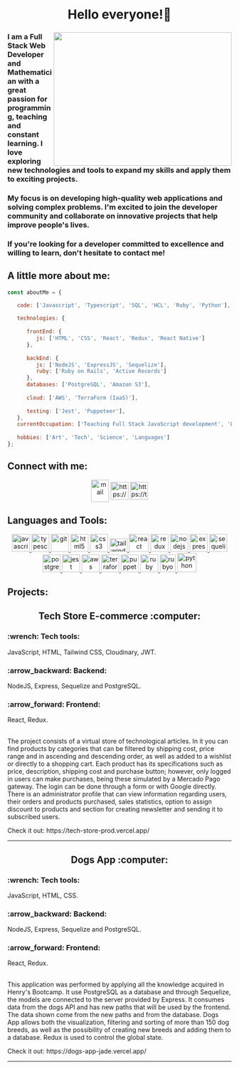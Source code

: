 
<h1 align="center">Hello everyone!👋</h1>
<div>
<img align='right' src='http://www.jenyalestina.com/blog/wp-content/uploads/2019/05/web-development-1024x582.jpg' width='400' height='300'>
   <div>
   <h3 align="justified">I am a Full Stack Web Developer and Mathematician with a great passion for programming, teaching and constant learning. I love exploring new technologies and tools to expand my skills and apply them to exciting projects.</h3>
   <h3 align="justified"> My focus is on developing high-quality web applications and solving complex problems. I'm excited to join the developer community and collaborate on innovative projects that help improve people's lives.</h3>
   <h3 align="justified"> If you're looking for a developer committed to excellence and willing to learn, don't hesitate to contact me!</h3>
   </div>
</div>


<h2> A little more about me: </h2>

```javascript
const aboutMe = {

   code: ['Javascript', 'Typescript', 'SQL', 'HCL', 'Ruby', 'Python'],
   
   technologies: {
   
      frontEnd: {
         js: ['HTML', 'CSS', 'React', 'Redux', 'React Native']
      },
      
      backEnd: {
         js: ['NodeJS', 'ExpressJS', 'Sequelize'],
         ruby: ['Ruby on Rails', 'Active Records']
      },
      databases: ['PostgreSQL', 'Amazon S3'],
      
      cloud: ['AWS', 'TerraForm (IaaS)'],
      
      testing: ['Jest', 'Puppeteer'],
   },
   currentOccupation: ['Teaching Full Stack JavaScript development', 'Learning new technologies', 'Improving my skills'],
   
   hobbies: ['Art', 'Tech', 'Science', 'Languages']
};
```

<h2 align="left">Connect with me:</h2>
<div align="center">
<a href="mailto:alejandroquinteromejia@gmail.com" target="_blank"><img align="center" src="https://www.vectorlogo.zone/logos/gmail/gmail-icon.svg" alt="mail" height="50" width="40" /></a>
<a href="https://linkedin.com/in/alejandro-quintero-mejia/" target="_blank"><img align="center" src="https://www.vectorlogo.zone/logos/linkedin/linkedin-icon.svg" alt="https://www.linkedin.com/in/alejandro-quintero-mejia/" height="40" width="40" /></a>
<a href="https://twitter.com/BatmathDev" target="_blank"><img align="center" src="https://www.vectorlogo.zone/logos/twitter/twitter-tile.svg" alt="https://twitter.com/BatmathDev" height="40" width="40" /></a>
</div>

<h2 align="left">Languages and Tools:</h2>
<p align="center">
<a href="https://developer.mozilla.org/en-US/docs/Web/JavaScript" target="_blank"> <img src="https://upload.wikimedia.org/wikipedia/commons/thumb/9/99/Unofficial_JavaScript_logo_2.svg/1024px-Unofficial_JavaScript_logo_2.svg.png" alt="javascript" width="40" height="40"/> </a>
<a href="https://www.typescriptlang.org" target="_blank"> <img src="https://seeklogo.com/images/T/typescript-logo-B29A3F462D-seeklogo.com.png" alt="typescript" width="40" height="40"/> </a> 
<a href="https://git-scm.com/" target="_blank"> <img src="https://www.vectorlogo.zone/logos/git-scm/git-scm-icon.svg" alt="git" width="40" height="40"/> </a>
<a href="https://www.w3.org/html/" target="_blank"> <img src="https://upload.wikimedia.org/wikipedia/commons/thumb/3/38/HTML5_Badge.svg/600px-HTML5_Badge.svg.png" alt="html5" width="40" height="40"/> </a>
<a href="https://www.w3schools.com/css/" target="_blank"> <img src="https://cdn4.iconfinder.com/data/icons/social-media-logos-6/512/121-css3-512.png" alt="css3" width="40" height="40"/> </a>
<a href="https://tailwindcss.com/" target="_blank"> <img src="https://seeklogo.com/images/T/tailwind-css-logo-5AD4175897-seeklogo.com.png" alt="tailwind" width="40" height="30"/> </a>
<a href="https://reactjs.org/" target="_blank"> <img src="https://seeklogo.com/images/R/react-logo-7B3CE81517-seeklogo.com.png" alt="react" width="45" height="40"/> </a>
<a href="https://redux.js.org" target="_blank"> <img src="https://seeklogo.com/images/R/redux-logo-9CA6836C12-seeklogo.com.png" alt="redux" width="40" height="40"/> </a> 
<a href="https://nodejs.org" target="_blank"> <img src="https://www.vectorlogo.zone/logos/nodejs/nodejs-icon.svg" alt="nodejs" width= "40" height="40"/> </a>
<a href="https://expressjs.com" target="_blank"> <img src="https://www.vectorlogo.zone/logos/expressjs/expressjs-icon.svg" alt="express" width="40" height="40"/> </a> 
<a href="https://sequelize.org" target="_blank"> <img src="https://www.vectorlogo.zone/logos/sequelizejs/sequelizejs-icon.svg" alt="sequelize" width="40" height="40"/> </a>
<a href="https://www.postgresql.org" target="_blank"> <img src="https://upload.wikimedia.org/wikipedia/commons/thumb/2/29/Postgresql_elephant.svg/1200px-Postgresql_elephant.svg.png" alt="postgresql" width="40" height="40"/> </a> 
<a href="https://jestjs.io/" target="_blank"> <img src="https://www.vectorlogo.zone/logos/jestjsio/jestjsio-icon.svg" alt="jest" width="40" height="40"> </a>
<a href="https://aws.amazon.com/es/" target="_blank"> <img src="https://www.vectorlogo.zone/logos/amazon_aws/amazon_aws-icon.svg" alt="aws" width="40" height="40"> </a>
<a href="https://www.terraform.io/" target="_blank"> <img src="https://www.vectorlogo.zone/logos/terraformio/terraformio-icon.svg" alt="terraform" width="40" height="40"> </a>
<a href="https://pptr.dev/" target="_blank"> <img src="https://www.vectorlogo.zone/logos/pptrdev/pptrdev-official.svg" alt="puppeteer" width="40" height="40"> </a>
<a href="https://www.ruby-lang.org/en/" target="_blank"> <img src="https://img.icons8.com/color/344/ruby-programming-language.png" alt="ruby" width="40" height="40"/> </a> 
<a href="https://rubyonrails.org/" target="_blank"> <img src="https://seeklogo.com/images/R/ruby-on-rails-logo-95951CC5FB-seeklogo.com.png" alt="rubyonrails" width="35" height="40"/> </a> 
<a href="https://www.python.org" target="_blank"> <img src="https://img.icons8.com/color/344/python--v1.png" alt="python" width="43" height="43"/> </a>
 


<h2 align="left">Projects:</h2>

<h2 align="center">Tech Store E-commerce :computer:</h2>
<h3 align="left">:wrench: Tech tools:</h3> JavaScript, HTML, Tailwind CSS, Cloudinary, JWT.
<h3 align="left">:arrow_backward: Backend:</h3> NodeJS, Express, Sequelize and PostgreSQL.
<h3 align="left">:arrow_forward: Frontend:</h3> React, Redux.
<br></br>
<p align="justified">The project consists of a virtual store of technological articles. In it you can find products by categories that can be filtered by shipping cost, price range and in ascending and descending order, as well as added to a wishlist or directly to a shopping cart.
Each product has its specifications such as price, description, shipping cost and purchase button; however, only logged in users can make purchases, being these simulated by a Mercado Pago gateway. The login can be done through a form or with Google directly. There is an administrator profile that can view information regarding users, their orders and products purchased, sales statistics, option to assign discount to products and section for creating newsletter and sending it to subscribed users.</p>
<p>Check it out: https://tech-store-prod.vercel.app/</p>
<hr>

<h2 align="center">Dogs App :computer:</h2>
<h3 align="left">:wrench: Tech tools:</h3> JavaScript, HTML, CSS.
<h3 align="left">:arrow_backward: Backend:</h3> NodeJS, Express, Sequelize and PostgreSQL.
<h3 align="left">:arrow_forward: Frontend:</h3> React, Redux.
<br></br>
<p align="justified">This application was performed by applying all the knowledge acquired in Henry's Bootcamp. It use PostgreSQL as a database and through Sequelize, the models are connected to the server provided by Express. It consumes data from the dogs API and has new paths that will be used by the frontend. The data shown come from the new paths and from the database. Dogs App allows both the visualization, filtering and sorting of more than 150 dog breeds, as well as the possibility of creating new breeds and adding them to a database. Redux is used to control the global state.</p>
<p>Check it out: https://dogs-app-jade.vercel.app/</p>
<hr>

<!--
**AlejoMejia96/alejomejia96** is a ✨ _special_ ✨ repository because its `README.md` (this file) appears on your GitHub profile.

Here are some ideas to get you started:

- 🔭 I’m currently working on ...
- 🌱 I’m currently learning ...
- 👯 I’m looking to collaborate on ...
- 🤔 I’m looking for help with ...
- 💬 Ask me about ...
- 📫 How to reach me: ...
- 😄 Pronouns: ...
- ⚡ Fun fact: ...
-->
